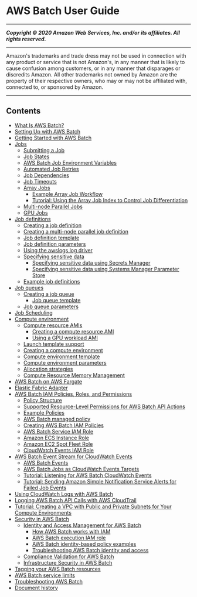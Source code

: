 # AWS Batch User Guide

-----
*****Copyright &copy; 2020 Amazon Web Services, Inc. and/or its affiliates. All rights reserved.*****

-----
Amazon's trademarks and trade dress may not be used in 
     connection with any product or service that is not Amazon's, 
     in any manner that is likely to cause confusion among customers, 
     or in any manner that disparages or discredits Amazon. All other 
     trademarks not owned by Amazon are the property of their respective
     owners, who may or may not be affiliated with, connected to, or 
     sponsored by Amazon.

-----
## Contents
+ [What Is AWS Batch?](what-is-batch.md)
+ [Setting Up with AWS Batch](get-set-up-for-aws-batch.md)
+ [Getting Started with AWS Batch](Batch_GetStarted.md)
+ [Jobs](jobs.md)
   + [Submitting a Job](submit_job.md)
   + [Job States](job_states.md)
   + [AWS Batch Job Environment Variables](job_env_vars.md)
   + [Automated Job Retries](job_retries.md)
   + [Job Dependencies](job_dependencies.md)
   + [Job Timeouts](job_timeouts.md)
   + [Array Jobs](array_jobs.md)
      + [Example Array Job Workflow](example_array_job.md)
      + [Tutorial: Using the Array Job Index to Control Job Differentiation](array_index_example.md)
   + [Multi-node Parallel Jobs](multi-node-parallel-jobs.md)
   + [GPU Jobs](gpu-jobs.md)
+ [Job definitions](job_definitions.md)
   + [Creating a job definition](create-job-definition.md)
   + [Creating a multi-node parallel job definition](multi-node-job-def.md)
   + [Job definition template](job-definition-template.md)
   + [Job definition parameters](job_definition_parameters.md)
   + [Using the awslogs log driver](using_awslogs.md)
   + [Specifying sensitive data](specifying-sensitive-data.md)
      + [Specifying sensitive data using Secrets Manager](specifying-sensitive-data-secrets.md)
      + [Specifying sensitive data using Systems Manager Parameter Store](specifying-sensitive-data-parameters.md)
   + [Example job definitions](example-job-definitions.md)
+ [Job queues](job_queues.md)
   + [Creating a job queue](create-job-queue.md)
      + [Job queue template](job-queue-template.md)
   + [Job queue parameters](job_queue_parameters.md)
+ [Job Scheduling](job_scheduling.md)
+ [Compute environment](compute_environments.md)
   + [Compute resource AMIs](compute_resource_AMIs.md)
      + [Creating a compute resource AMI](create-batch-ami.md)
      + [Using a GPU workload AMI](batch-gpu-ami.md)
   + [Launch template support](launch-templates.md)
   + [Creating a compute environment](create-compute-environment.md)
   + [Compute environment template](compute-environment-template.md)
   + [Compute environment parameters](compute_environment_parameters.md)
   + [Allocation strategies](allocation-strategies.md)
   + [Compute Resource Memory Management](memory-management.md)
+ [AWS Batch on AWS Fargate](fargate.md)
+ [Elastic Fabric Adapter](efa.md)
+ [AWS Batch IAM Policies, Roles, and Permissions](IAM_policies.md)
   + [Policy Structure](iam-policy-structure.md)
   + [Supported Resource-Level Permissions for AWS Batch API Actions](batch-supported-iam-actions-resources.md)
   + [Example Policies](ExamplePolicies_BATCH.md)
   + [AWS Batch managed policy](batch_managed_policies.md)
   + [Creating AWS Batch IAM Policies](batch_IAM_user_policies.md)
   + [AWS Batch Service IAM Role](service_IAM_role.md)
   + [Amazon ECS Instance Role](instance_IAM_role.md)
   + [Amazon EC2 Spot Fleet Role](spot_fleet_IAM_role.md)
   + [CloudWatch Events IAM Role](CWE_IAM_role.md)
+ [AWS Batch Event Stream for CloudWatch Events](cloudwatch_event_stream.md)
   + [AWS Batch Events](batch_cwe_events.md)
   + [AWS Batch Jobs as CloudWatch Events Targets](batch-cwe-target.md)
   + [Tutorial: Listening for AWS Batch CloudWatch Events](batch_cwet.md)
   + [Tutorial: Sending Amazon Simple Notification Service Alerts for Failed Job Events](batch_sns_tutorial.md)
+ [Using CloudWatch Logs with AWS Batch](using_cloudwatch_logs.md)
+ [Logging AWS Batch API Calls with AWS CloudTrail](logging-using-cloudtrail.md)
+ [Tutorial: Creating a VPC with Public and Private Subnets for Your Compute Environments](create-public-private-vpc.md)
+ [Security in AWS Batch](security.md)
   + [Identity and Access Management for AWS Batch](security-iam.md)
      + [How AWS Batch works with IAM](security_iam_service-with-iam.md)
      + [AWS Batch execution IAM role](execution-IAM-role.md)
      + [AWS Batch identity-based policy examples](security_iam_id-based-policy-examples.md)
      + [Troubleshooting AWS Batch identity and access](security_iam_troubleshoot.md)
   + [Compliance Validation for AWS Batch](compliance.md)
   + [Infrastructure Security in AWS Batch](infrastructure-security.md)
+ [Tagging your AWS Batch resources](using-tags.md)
+ [AWS Batch service limits](service_limits.md)
+ [Troubleshooting AWS Batch](troubleshooting.md)
+ [Document history](document_history.md)